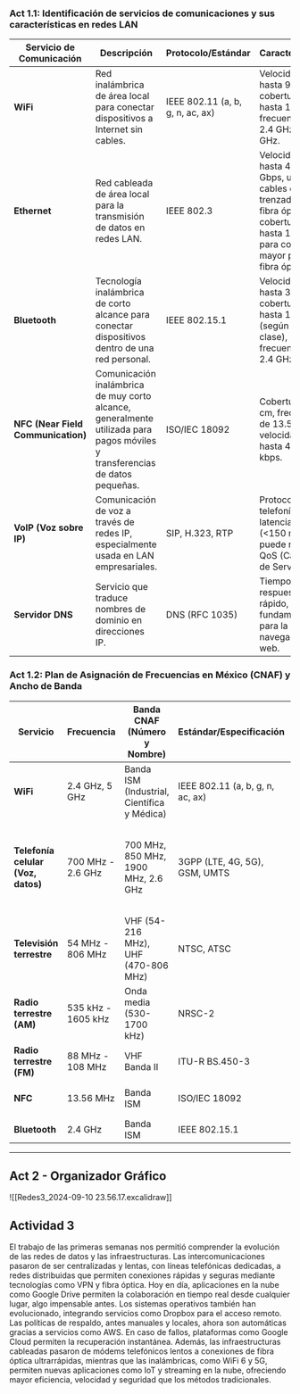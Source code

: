 
### Act 1.1: Identificación de servicios de comunicaciones y sus características en redes LAN

| **Servicio de Comunicación**       | **Descripción**                                                                                                              | **Protocolo/Estándar**           | **Características**                                                                                                                        |
| ---------------------------------- | ---------------------------------------------------------------------------------------------------------------------------- | -------------------------------- | ------------------------------------------------------------------------------------------------------------------------------------------ |
| **WiFi**                           | Red inalámbrica de área local para conectar dispositivos a Internet sin cables.                                              | IEEE 802.11 (a, b, g, n, ac, ax) | Velocidad de hasta 9.6 Gbps, cobertura de hasta 100 m, frecuencia de 2.4 GHz y 5 GHz.                                                      |
| **Ethernet**                       | Red cableada de área local para la transmisión de datos en redes LAN.                                                        | IEEE 802.3                       | Velocidad de hasta 400 Gbps, utiliza cables de par trenzado o fibra óptica, cobertura de hasta 100 m para cobre y mayor para fibra óptica. |
| **Bluetooth**                      | Tecnología inalámbrica de corto alcance para conectar dispositivos dentro de una red personal.                               | IEEE 802.15.1                    | Velocidad de hasta 3 Mbps, cobertura de hasta 100 m (según la clase), frecuencia de 2.4 GHz.                                               |
| **NFC (Near Field Communication)** | Comunicación inalámbrica de muy corto alcance, generalmente utilizada para pagos móviles y transferencias de datos pequeñas. | ISO/IEC 18092                    | Cobertura de 4 cm, frecuencia de 13.56 MHz, velocidad de hasta 424 kbps.                                                                   |
| **VoIP (Voz sobre IP)**            | Comunicación de voz a través de redes IP, especialmente usada en LAN empresariales.                                          | SIP, H.323, RTP                  | Protocolo para telefonía IP, latencia baja (<150 ms), puede requerir QoS (Calidad de Servicio).                                            |
| **Servidor DNS**                   | Servicio que traduce nombres de dominio en direcciones IP.                                                                   | DNS (RFC 1035)                   | Tiempo de respuesta rápido, fundamental para la navegación web.                                                                            |

### Act 1.2: Plan de Asignación de Frecuencias en México (CNAF) y Ancho de Banda

| **Servicio**                | **Frecuencia**                               | **Banda CNAF (Número y Nombre)** | **Estándar/Especificación**               | **Ancho de Banda (BW)**            |
|-----------------------------|----------------------------------------------|----------------------------------|--------------------------------------------|-----------------------------------|
| **WiFi**                    | 2.4 GHz, 5 GHz                              | Banda ISM (Industrial, Científica y Médica) | IEEE 802.11 (a, b, g, n, ac, ax)           | 2.4 GHz: 83.5 MHz; 5 GHz: 150 MHz |
| **Telefonía celular (Voz, datos)** | 700 MHz - 2.6 GHz                        | 700 MHz, 850 MHz, 1900 MHz, 2.6 GHz | 3GPP (LTE, 4G, 5G), GSM, UMTS              | Variable según la tecnología y operador (generalmente entre 5 MHz y 20 MHz por canal) |
| **Televisión terrestre**     | 54 MHz - 806 MHz                            | VHF (54-216 MHz), UHF (470-806 MHz) | NTSC, ATSC                                | VHF: 6 MHz por canal; UHF: 6 MHz por canal |
| **Radio terrestre (AM)**     | 535 kHz - 1605 kHz                          | Onda media (530-1700 kHz)        | NRSC-2                                    | Ancho de canal de 10 kHz            |
| **Radio terrestre (FM)**     | 88 MHz - 108 MHz                            | VHF Banda II                     | ITU-R BS.450-3                            | Ancho de canal de 200 kHz           |
| **NFC**                     | 13.56 MHz                                    | Banda ISM                        | ISO/IEC 18092                             | Ancho de banda de 2 MHz             |
| **Bluetooth**                | 2.4 GHz                                     | Banda ISM                        | IEEE 802.15.1                             | 83.5 MHz                            |

----

## Act 2 - Organizador Gráfico 
![[Redes3_2024-09-10 23.56.17.excalidraw]]

## Actividad 3
El trabajo de las primeras semanas nos permitió comprender la evolución de las redes de datos y las infraestructuras. Las intercomunicaciones pasaron de ser centralizadas y lentas, con líneas telefónicas dedicadas, a redes distribuidas que permiten conexiones rápidas y seguras mediante tecnologías como VPN y fibra óptica. Hoy en día, aplicaciones en la nube como Google Drive permiten la colaboración en tiempo real desde cualquier lugar, algo impensable antes. Los sistemas operativos también han evolucionado, integrando servicios como Dropbox para el acceso remoto. Las políticas de respaldo, antes manuales y locales, ahora son automáticas gracias a servicios como AWS. En caso de fallos, plataformas como Google Cloud permiten la recuperación instantánea. Además, las infraestructuras cableadas pasaron de módems telefónicos lentos a conexiones de fibra óptica ultrarrápidas, mientras que las inalámbricas, como WiFi 6 y 5G, permiten nuevas aplicaciones como IoT y streaming en la nube, ofreciendo mayor eficiencia, velocidad y seguridad que los métodos tradicionales.